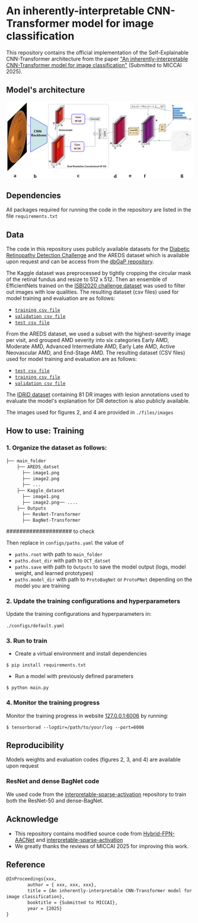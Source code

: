 # An inherently-interpretable CNN-Transformer model for image classification
This repository contains the official implementation of the Self-Explainable CNN-Transformer architecture from the paper ["An inherently-interpretable CNN-Transformer model for image classification"](https://conferences.miccai.org/2025/en/default.asp) (Submitted to MICCAI 2025).

## Model's architecture
![Model's architecture](./files/fig1_architecture.png)

## Dependencies
All packages required for running the code in the repository are listed in the file `requirements.txt`

## Data
The code in this repository uses publicly available datasets for the [Diabetic Retinopathy Detection Challenge](https://www.kaggle.com/c/diabetic-retinopathy-detection/data) and the AREDS dataset which is available upon request and can be access from the [dbGaP repository](https://www.ncbi.nlm.nih.gov/projects/gap/cgi-bin/study.cgi?study_id=phs000001.v3.p1).

The Kaggle dataset was preprocessed by tightly cropping the circular mask of the retinal fundus and resize to 512 x 512. Then an ensemble of EfficientNets trained on the [ISBI2020 challenge dataset](https://isbi.deepdr.org/challenge2.html) was used to filter out images with low qualities. The resulting dataset (csv files) used for model training and evaluation are as follows: 
- [`training csv file`](./files/csv/kaggle/kaggle_gradable_train.csv)
- [`validation csv file`](./files/csv/kaggle/kaggle_gradable_val.csv)
- [`test csv file`](./files/csv/kaggle/kaggle_gradable_test.csv)  

From the AREDS dataset, we used a subset with the highest-severity image per visit, and grouped AMD severity into six categories Early AMD, Moderate AMD, Advanced Intermediate AMD, Early Late AMD, Active Neovascular AMD, and End-Stage AMD. The resulting dataset (CSV files) used for model training and evaluation are as follows:  
- [`test csv file`](./files/csv/Areds/test.csv) 
- [`training csv file`](./files/csv/Areds/train.csv)
- [`validation csv file`](./files/csv/val.csv)

The [IDRiD dataset](https://ieee-dataport.org/open-access/indian-diabetic-retinopathy-image-dataset-idrid) containing $81$ DR images with lesion annotations used to evaluate the model's explanation for DR detection is also publicly available. 

The images used for figures 2, and 4 are provided in `./files/images`

## How to use: Training
### 1. Organize the dataset as follows:
```
├── main_folder
    ├── AREDS_datset 
      ├── image1.png
      ├── image2.png
      ├── ...
    ├── Kaggle_dataset
      ├── image1.png
      ├── image2.png── ....
    ├── Outputs
      ├── ResNet-Transformer
      ├── BagNet-Transformer 
```

#################### to check

Then replace in `configs/paths.yaml` the value of
- `paths.root` with path to `main_folder`
- `paths.dset_dir` with path to `OCT_datset`
- `paths.save` with path to `Outputs` to save the model output (logs, model weight, and learned prototypes)
- `paths.model_dir` with path to `ProtoBagNet` or `ProtoPNet` depending on the model you are training

### 2. Update the training configurations and hyperparameters 
Update the training configurations and hyperparameters in: 

 `./configs/default.yaml`

### 3. Run to train
- Create a virtual environment and install dependencies 
```shell
$ pip install requirements.txt
```
- Run a model with previously defined parameters
```shell
$ python main.py
```

### 4. Monitor the training progress 
Monitor the training progress in website [127.0.0.1:6006](127.0.0.1:6006) by running:

```
$ tensorborad --logdir=/path/to/your/log --port=6006
```

## Reproducibility
Models weights and evaluation codes (figures 2, 3, and 4) are available upon request

### ResNet and dense BagNet code
We used code from the [interpretable-sparse-activation](https://github.com/kdjoumessi/interpretable-sparse-activation) repository to train both the ResNet-50 and dense-BagNet.

## Acknowledge
- This repository contains modified source code from [Hybrid-FPN-AACNet](https://github.com/zaidilyas89/Hybrid-FPN-AACNet) and [interpretable-sparse-activation](https://github.com/kdjoumessi/interpretable-sparse-activation)
- We greatly thanks the reviews of MICCAI 2025 for improving this work.

## Reference
```
@InProceedings{xxx,
        author = { xxx, xxx, xxx},
        title = {An inherently-interpretable CNN-Transformer model for image classification},
        booktitle = {Submitted to MICCAI},
        year = {2025}
}
```
